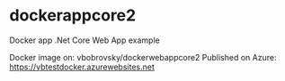 # dockerappcore2
Docker app
.Net Core Web App example

Docker image on: vbobrovsky/dockerwebappcore2
Published on Azure: https://vbtestdocker.azurewebsites.net
